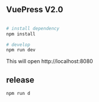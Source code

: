 

## VuePress V2.0

```bash

# install dependency
npm install

# develop
npm run dev
```

This will open http://localhost:8080

## release

```bash
npm run d
```


